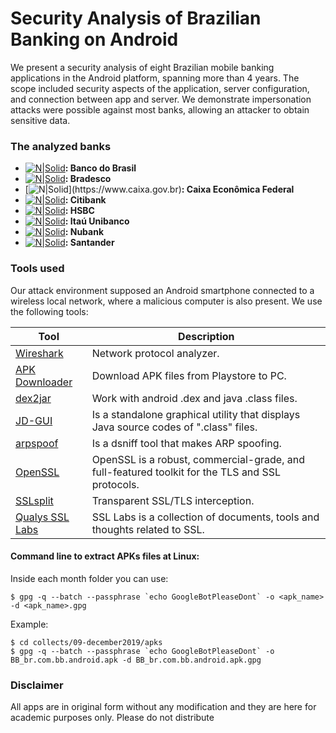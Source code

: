 # Security Analysis of Brazilian Banking on Android

We present a security analysis of eight Brazilian mobile banking applications in the Android platform, spanning more than 4 years. The scope included security aspects of the application, server configuration, and connection between app 
and server. We demonstrate impersonation attacks were possible against most banks, allowing an attacker to obtain sensitive data.

### The analyzed banks
- [![N|Solid](https://drive.google.com/uc?export=view&id=1AWsPYPXzUAY0hRgyrdJZL6FjkZQIGx1Z)](http://www.bb.com.br)**: Banco do Brasil** 
- [![N|Solid](https://drive.google.com/uc?export=view&id=1y3QzNla6ueCi8_T_wCCs6Qh-HL0mns5C)](https://banco.bradesco)**: Bradesco**
- [![N|Solid](https://drive.google.com/uc?export=view&id=1whKatLX_0TCsq6egDDzqocnPo9EuSqG_)](https://www.caixa.gov.br)**: Caixa Econômica Federal**
- [![N|Solid](https://drive.google.com/uc?export=view&id=1WsiqLEKwe23dzRSpQJsH3SiUk0CrbSIM)](https://www.citibank.com.br)**: Citibank**
- [![N|Solid](https://drive.google.com/uc?export=view&id=1IbrzPT2X8XfaJdRG4ZkxPze2bYiGzOzU)](https://www.hsbc.com.br/)**: HSBC**
- [![N|Solid](https://drive.google.com/uc?export=view&id=1LvZ7wDEmm46GepS13uFAIJKCKujGyKSh)](https://www.itau.com.br/)**: Itaú Unibanco**
- [![N|Solid](https://drive.google.com/uc?export=view&id=1k5QRxUaosz_GcJIUxa5mYLMGPjkBywAj)](https://www.nubank.com.br)**: Nubank**
- [![N|Solid](https://drive.google.com/uc?export=view&id=1a9MUNVfXu-_pwS7a7_QpOMnqCCA-x21a)](https://www.santander.com.br/)**: Santander**


### Tools used
Our attack environment supposed an Android smartphone connected to a wireless local network, where a malicious computer is also present. We use the following tools: 


| Tool | Description |
| ------ | ------ |
| [Wireshark](https://www.wireshark.org/) | Network protocol analyzer. |
| [APK Downloader](http://codekiem.com/2012/02/24/apk-downloader/) | Download APK files from Playstore to PC. |
| [dex2jar](https://github.com/pxb1988/dex2jar) | Work with android .dex and java .class files. |
| [JD-GUI](http://jd.benow.ca/) | Is a standalone graphical utility that displays Java source codes of ".class" files. |
| [arpspoof](http://www.monkey.org/~dugsong/dsniff) | Is a dsniff tool that makes ARP spoofing. |
| [OpenSSL](https://www.openssl.org) | OpenSSL is a robust, commercial-grade, and full-featured toolkit for the TLS and SSL protocols.  |
| [SSLsplit](https://www.roe.ch/SSLsplit) |  Transparent SSL/TLS interception.  |
| [Qualys SSL Labs](https://www.ssllabs.com) |  SSL Labs is a collection of documents, tools and thoughts related to SSL.  |


#### Command line to extract APKs files at Linux:
Inside each month folder you can use:

``$ gpg -q --batch --passphrase `echo GoogleBotPleaseDont` -o <apk_name> -d <apk_name>.gpg``

Example:

```
$ cd collects/09-december2019/apks
$ gpg -q --batch --passphrase `echo GoogleBotPleaseDont` -o BB_br.com.bb.android.apk -d BB_br.com.bb.android.apk.gpg
```


### Disclaimer
All apps are in original form without any modification and they are here for academic purposes only. Please do not distribute
